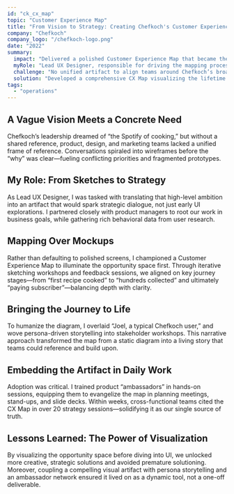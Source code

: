 ```yaml
---
id: "ck_cx_map"
topic: "Customer Experience Map"
title: "From Vision to Strategy: Creating Chefkoch's Customer Experience Map"
company: "Chefkoch"
company_logo: "/chefkoch-logo.png"
date: "2022"
summary:
  impact: "Delivered a polished Customer Experience Map that became the single source of truth for strategic decisions, referenced in over 20 planning sessions within the first month."
  myRole: "Lead UX Designer, responsible for driving the mapping process, facilitating workshops, and crafting the final artifact."
  challenge: "No unified artifact to align teams around Chefkoch’s broad vision—risk of stakeholders jumping straight to UI without understanding the opportunity space."
  solution: "Developed a comprehensive CX Map visualizing the lifetime journey of a user, paired with persona-driven storytelling and ambassador workshops to ensure adoption."
tags:
  - "operations"
---
```


## A Vague Vision Meets a Concrete Need

Chefkoch’s leadership dreamed of “the Spotify of cooking,” but without a shared reference, product, design, and marketing teams lacked a unified frame of reference. Conversations spiraled into wireframes before the “why” was clear—fueling conflicting priorities and fragmented prototypes.

## My Role: From Sketches to Strategy

As Lead UX Designer, I was tasked with translating that high-level ambition into an artifact that would spark strategic dialogue, not just early UI explorations. I partnered closely with product managers to root our work in business goals, while gathering rich behavioral data from user research.

## Mapping Over Mockups

Rather than defaulting to polished screens, I championed a Customer Experience Map to illuminate the opportunity space first. Through iterative sketching workshops and feedback sessions, we aligned on key journey stages—from “first recipe cooked” to “hundreds collected” and ultimately “paying subscriber”—balancing depth with clarity.

## Bringing the Journey to Life

To humanize the diagram, I overlaid “Joel, a typical Chefkoch user,” and wove persona-driven storytelling into stakeholder workshops. This narrative approach transformed the map from a static diagram into a living story that teams could reference and build upon.

## Embedding the Artifact in Daily Work

Adoption was critical. I trained product “ambassadors” in hands-on sessions, equipping them to evangelize the map in planning meetings, stand-ups, and slide decks. Within weeks, cross-functional teams cited the CX Map in over 20 strategy sessions—solidifying it as our single source of truth.

## Lessons Learned: The Power of Visualization

By visualizing the opportunity space before diving into UI, we unlocked more creative, strategic solutions and avoided premature solutioning. Moreover, coupling a compelling visual artifact with persona storytelling and an ambassador network ensured it lived on as a dynamic tool, not a one-off deliverable.
